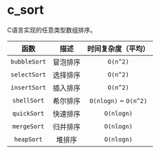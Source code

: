 # c_sort

C语言实现的任意类型数组排序。

|函数          |描述    |时间复杂度（平均）    |
|:-----------:|:------:|:-------------------:|
|`bubbleSort` |冒泡排序 |`O(n^2)`             |
|`selectSort` |选择排序 |`O(n^2)`             |
|`insertSort` |插入排序 |`O(n^2)`             |
|`shellSort`  |希尔排序 |`O(nlogn)` ~ `O(n^2)`|
|`quickSort`  |快速排序 |`O(nlogn)`           |
|`mergeSort`  |归并排序 |`O(nlogn)`           |
|`heapSort`   |堆排序   |`O(nlogn)`           |

